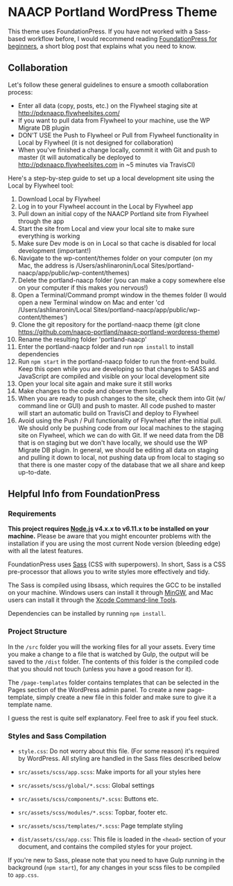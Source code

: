 # NAACP Portland WordPress Theme

This theme uses FoundationPress. If you have not worked with a Sass-based workflow before, I would recommend reading [FoundationPress for beginners](https://foundationpress.olefredrik.com/posts/tutorials/foundationpress-for-beginners), a short blog post that explains what you need to know.

## Collaboration
Let's follow these general guidelines to ensure a smooth collaboration process:
* Enter all data (copy, posts, etc.) on the Flywheel staging site at http://pdxnaacp.flywheelsites.com/
* If you want to pull data from Flywheel to your machine, use the WP Migrate DB plugin
* DON'T USE the Push to Flywheel or Pull from Flywheel functionality in Local by Flywheel (it is not designed for collaboration)
* When you've finished a change locally, commit it with Git and push to master (it will automatically be deployed to http://pdxnaacp.flywheelsites.com in ~5 minutes via TravisCI)

Here's a step-by-step guide to set up a local development site using the Local by Flywheel tool:
1. Download Local by Flywheel
2. Log in to your Flywheel account in the Local by Flywheel app
3. Pull down an initial copy of the NAACP Portland site from Flywheel through the app
4. Start the site from Local and view your local site to make sure everything is working
5. Make sure Dev mode is on in Local so that cache is disabled for local development (important!)
6. Navigate to the wp-content/themes folder on your computer (on my Mac, the address is /Users/ashlinaronin/Local Sites/portland-naacp/app/public/wp-content/themes)
7. Delete the portland-naacp folder (you can make a copy somewhere else on your computer if this makes you nervous!)
8. Open a Terminal/Command prompt window in the themes folder (I would open a new Terminal window on Mac and enter 'cd /Users/ashlinaronin/Local Sites/portland-naacp/app/public/wp-content/themes')
9. Clone the git repository for the portland-naacp theme (git clone https://github.com/naacp-portland/naacp-portland-wordpress-theme)
10. Rename the resulting folder 'portland-naacp'
11. Enter the portland-naacp folder and run `npm install` to install dependencies
12. Run `npm start` in the portland-naacp folder to run the front-end build. Keep this open while you are developing so that changes to SASS and JavaScript are compiled and visible on your local development site
13. Open your local site again and make sure it still works
14. Make changes to the code and observe them locally
15. When you are ready to push changes to the site, check them into Git (w/ command line or GUI) and push to master. All code pushed to master will start an automatic build on TravisCI and deploy to Flywheel
16. Avoid using the Push / Pull functionality of Flywheel after the initial pull. We should only be pushing code from our local machines to the staging site on Flywheel, which we can do with Git. If we need data from the DB that is on staging but we don't have locally, we should use the WP Migrate DB plugin. In general, we should be editing all data on staging and pulling it down to local, not pushing data up from local to staging so that there is one master copy of the database that we all share and keep up-to-date.


## Helpful Info from FoundationPress

### Requirements

**This project requires [Node.js](http://nodejs.org) v4.x.x to v6.11.x to be installed on your machine.** Please be aware that you might encounter problems with the installation if you are using the most current Node version (bleeding edge) with all the latest features.

FoundationPress uses [Sass](http://Sass-lang.com/) (CSS with superpowers). In short, Sass is a CSS pre-processor that allows you to write styles more effectively and tidy.

The Sass is compiled using libsass, which requires the GCC to be installed on your machine. Windows users can install it through [MinGW](http://www.mingw.org/), and Mac users can install it through the [Xcode Command-line Tools](http://osxdaily.com/2014/02/12/install-command-line-tools-mac-os-x/).

Dependencies can be installed by running `npm install`.

### Project Structure

In the `/src` folder you will the working files for all your assets. Every time you make a change to a file that is watched by Gulp, the output will be saved to the `/dist` folder. The contents of this folder is the compiled code that you should not touch (unless you have a good reason for it).

The `/page-templates` folder contains templates that can be selected in the Pages section of the WordPress admin panel. To create a new page-template, simply create a new file in this folder and make sure to give it a template name.

I guess the rest is quite self explanatory. Feel free to ask if you feel stuck.

### Styles and Sass Compilation

 * `style.css`: Do not worry about this file. (For some reason) it's required by WordPress. All styling are handled in the Sass files described below

 * `src/assets/scss/app.scss`: Make imports for all your styles here
 * `src/assets/scss/global/*.scss`: Global settings
 * `src/assets/scss/components/*.scss`: Buttons etc.
 * `src/assets/scss/modules/*.scss`: Topbar, footer etc.
 * `src/assets/scss/templates/*.scss`: Page template styling

 * `dist/assets/css/app.css`: This file is loaded in the `<head>` section of your document, and contains the compiled styles for your project.

If you're new to Sass, please note that you need to have Gulp running in the background (``npm start``), for any changes in your scss files to be compiled to `app.css`.


